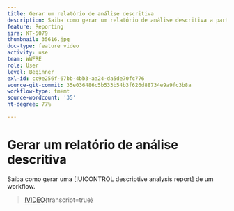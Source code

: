 ```yaml
---
title: Gerar um relatório de análise descritiva
description: Saiba como gerar um relatório de análise descritiva a partir de um fluxo de trabalho no Adobe Campaign Classic.
feature: Reporting
jira: KT-5079
thumbnail: 35616.jpg
doc-type: feature video
activity: use
team: WWFRE
role: User
level: Beginner
exl-id: cc9e256f-67bb-4bb3-aa24-da5de70fc776
source-git-commit: 35e036486c5b533b54b3f626d88734e9a9fc3b8a
workflow-type: tm+mt
source-wordcount: '35'
ht-degree: 77%

---
```


# Gerar um relatório de análise descritiva

Saiba como gerar uma [!UICONTROL descriptive analysis report] de um workflow.

>[!VIDEO](https://video.tv.adobe.com/v/35616?quality=12&learn=on){transcript=true}
